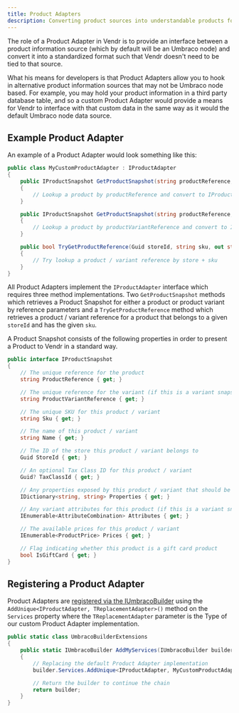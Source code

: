 ```yaml
---
title: Product Adapters
description: Converting product sources into understandable products for Vendr, the eCommerce solution for Umbraco
---
```


The role of a Product Adapter in Vendr is to provide an interface between a product information source (which by default will be an Umbraco node) and convert it into a standardized format such that Vendr doesn't need to be tied to that source.

What his means for developers is that Product Adapters allow you to hook in alternative product information sources that may not be Umbraco node based. For example, you may hold your product information in a third party database table, and so a custom Product Adapter would provide a means for Vendr to interface with that custom data in the same way as it would the default Umbraco node data source.

## Example Product Adapter

An example of a Product Adapter would look something like this:

````csharp
public class MyCustomProductAdapter : IProductAdapter
{
    public IProductSnapshot GetProductSnapshot(string productReference, string languageIsoCode)
    {
        // Lookup a product by productReference and convert to IProductSnapshot
    }

    public IProductSnapshot GetProductSnapshot(string productReference, string productVariantReference, string languageIsoCode)
    {
        // Lookup a product by productVariantReference and convert to IProductSnapshot
    }

    public bool TryGetProductReference(Guid storeId, string sku, out string productReference, out string productVariantReference)
    {
        // Try lookup a product / variant reference by store + sku
    }
}

````

All Product Adapters implement the `IProductAdapter` interface which requires three method implementations. Two `GetProductSnapshot` methods which retrieves a Product Snapshot for either a product or product variant by reference parameters and a `TryGetProductReference` method which retrieves a product / variant reference for a product that belongs to a given `storeId` and has the given `sku`.

A Product Snapshot consists of the following properties in order to present a Product to Vendr in a standard way. 


````csharp
public interface IProductSnapshot
{
    // The unique reference for the product
    string ProductReference { get; }

    // The unique reference for the variant (if this is a variant snapshot)
    string ProductVariantReference { get; }

    // The unique SKU for this product / variant
    string Sku { get; }

    // The name of this product / variant
    string Name { get; }

    // The ID of the store this product / variant belongs to
    Guid StoreId { get; }

    // An optional Tax Class ID for this product / variant
    Guid? TaxClassId { get; }

    // Any properties exposed by this product / variant that should be copied to the orderline
    IDictionary<string, string> Properties { get; }

    // Any variant attributes for this product (if this is a variant snapshot)
    IEnumerable<AttributeCombination> Attributes { get; }

    // The available prices for this product / variant
    IEnumerable<ProductPrice> Prices { get; }

    // Flag indicating whether this product is a gift card product
    bool IsGiftCard { get; }
}

````

## Registering a Product Adapter

Product Adapters are [registered via the IUmbracoBuilder](../dependency-injection/#registering-dependencies) using the `AddUnique<IProductAdapter, TReplacementAdapter>()` method on the `Services` property where the `TReplacementAdapter` parameter is the Type of our custom Product Adapter implementation.

````csharp
public static class UmbracoBuilderExtensions
{
    public static IUmbracoBuilder AddMyServices(IUmbracoBuilder builder)
    {
        // Replacing the default Product Adapter implementation
        builder.Services.AddUnique<IProductAdapter, MyCustomProductAdapter>();

        // Return the builder to continue the chain
        return builder;
    }
}
````